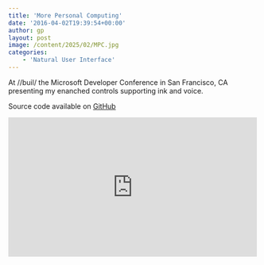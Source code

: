 ```yaml
---
title: 'More Personal Computing'
date: '2016-04-02T19:39:54+00:00'
author: gp
layout: post
image: /content/2025/02/MPC.jpg
categories:
    - 'Natural User Interface'
---
```


At //buil/ the Microsoft Developer Conference in San Francisco, CA presenting my enanched controls supporting ink and voice.

Source code available on [GitHub](https://github.com/EmergingExperiencesMVP/MPCExtensions)

<div class="ast-oembed-container " style="height: 100%;"><iframe allow="accelerometer; autoplay; clipboard-write; encrypted-media; gyroscope; picture-in-picture; web-share" allowfullscreen="" frameborder="0" height="281" loading="lazy" referrerpolicy="strict-origin-when-cross-origin" src="https://www.youtube.com/embed/GiFy6PtAz9g?feature=oembed" title="Build 2016: More personal computing with Inking and Speech" width="500"></iframe></div>
